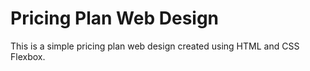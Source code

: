 # Pricing Plan Web Design
This is a simple pricing plan web design  created using HTML and CSS Flexbox.


